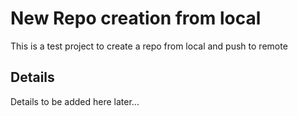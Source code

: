 # New Repo creation from local

This is a test project to create a repo from local and push to remote

## Details

Details to be added here later...
